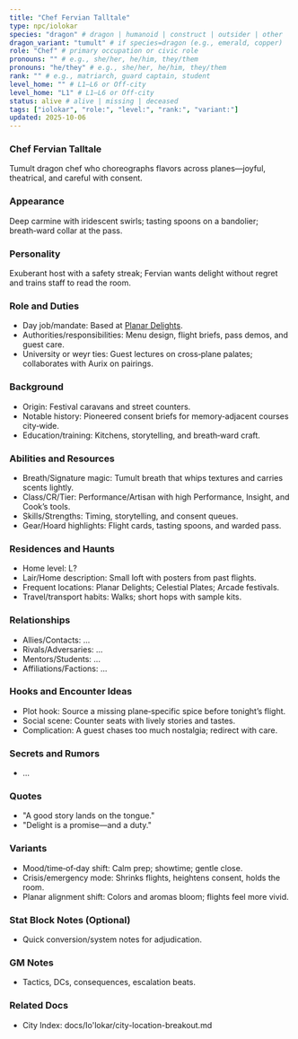 ```yaml
---
title: "Chef Fervian Talltale"
type: npc/iolokar
species: "dragon" # dragon | humanoid | construct | outsider | other
dragon_variant: "tumult" # if species=dragon (e.g., emerald, copper)
role: "Chef" # primary occupation or civic role
pronouns: "" # e.g., she/her, he/him, they/them
pronouns: "he/they" # e.g., she/her, he/him, they/them
rank: "" # e.g., matriarch, guard captain, student
level_home: "" # L1–L6 or Off‑city
level_home: "L1" # L1–L6 or Off‑city
status: alive # alive | missing | deceased
tags: ["iolokar", "role:", "level:", "rank:", "variant:"]
updated: 2025-10-06
---
```

### Chef Fervian Talltale

Tumult dragon chef who choreographs flavors across planes—joyful, theatrical, and careful with consent.

### Appearance

Deep carmine with iridescent swirls; tasting spoons on a bandolier; breath‑ward collar at the pass.

### Personality

Exuberant host with a safety streak; Fervian wants delight without regret and trains staff to read the room.

### Role and Duties

- Day job/mandate: Based at [Planar Delights](docs/Io'lokar/Locations/planar-delights.md).
- Authorities/responsibilities: Menu design, flight briefs, pass demos, and guest care.
- University or weyr ties: Guest lectures on cross‑plane palates; collaborates with Aurix on pairings.

### Background

- Origin: Festival caravans and street counters.
- Notable history: Pioneered consent briefs for memory‑adjacent courses city‑wide.
- Education/training: Kitchens, storytelling, and breath‑ward craft.

### Abilities and Resources

- Breath/Signature magic: Tumult breath that whips textures and carries scents lightly.
- Class/CR/Tier: Performance/Artisan with high Performance, Insight, and Cook’s tools.
- Skills/Strengths: Timing, storytelling, and consent queues.
- Gear/Hoard highlights: Flight cards, tasting spoons, and warded pass.

### Residences and Haunts

- Home level: L?
- Lair/Home description: Small loft with posters from past flights.
- Frequent locations: Planar Delights; Celestial Plates; Arcade festivals.
- Travel/transport habits: Walks; short hops with sample kits.

### Relationships

- Allies/Contacts: ...
- Rivals/Adversaries: ...
- Mentors/Students: ...
- Affiliations/Factions: ...

### Hooks and Encounter Ideas

- Plot hook: Source a missing plane‑specific spice before tonight’s flight.
- Social scene: Counter seats with lively stories and tastes.
- Complication: A guest chases too much nostalgia; redirect with care.

### Secrets and Rumors

- ...

### Quotes

- "A good story lands on the tongue."
- "Delight is a promise—and a duty."

### Variants

- Mood/time‑of‑day shift: Calm prep; showtime; gentle close.
- Crisis/emergency mode: Shrinks flights, heightens consent, holds the room.
- Planar alignment shift: Colors and aromas bloom; flights feel more vivid.

### Stat Block Notes (Optional)

- Quick conversion/system notes for adjudication.

### GM Notes

- Tactics, DCs, consequences, escalation beats.

### Related Docs

- City Index: docs/Io'lokar/city-location-breakout.md
